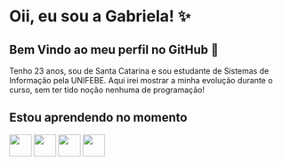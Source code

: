 # Oii, eu sou a Gabriela! ✨
## Bem Vindo ao meu perfil no GitHub 👋

Tenho 23 anos, sou de Santa Catarina e sou estudante de Sistemas de Informação pela UNIFEBE. Aqui irei mostrar a minha evolução durante o curso, sem ter tido noção nenhuma de programação!


## Estou aprendendo no momento
<img src="https://cdn.jsdelivr.net/gh/devicons/devicon/icons/html5/html5-original-wordmark.svg" width="40" height="40" /> <img src="https://cdn.jsdelivr.net/gh/devicons/devicon/icons/css3/css3-original-wordmark.svg" width="40" height="40" /> <img src="https://cdn.jsdelivr.net/gh/devicons/devicon/icons/javascript/javascript-original.svg" width="40" height="40"/> <img src="https://cdn.jsdelivr.net/gh/devicons/devicon/icons/java/java-original-wordmark.svg" width="40" height="40"/>



